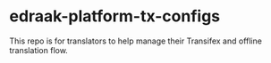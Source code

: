 # edraak-platform-tx-configs
This repo is for translators to help manage their Transifex and offline translation flow.
